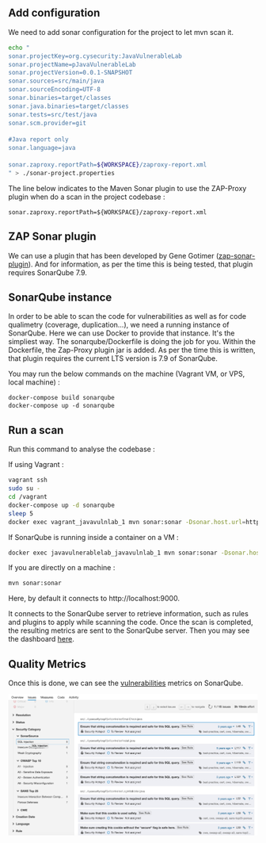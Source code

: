 
## Add configuration

We need to add sonar configuration for the project to let mvn scan it.

```sh
echo "
sonar.projectKey=org.cysecurity:JavaVulnerableLab
sonar.projectName=pJavaVulnerableLab
sonar.projectVersion=0.0.1-SNAPSHOT
sonar.sources=src/main/java
sonar.sourceEncoding=UTF-8
sonar.binaries=target/classes
sonar.java.binaries=target/classes
sonar.tests=src/test/java
sonar.scm.provider=git

#Java report only
sonar.language=java

sonar.zaproxy.reportPath=${WORKSPACE}/zaproxy-report.xml
" > ./sonar-project.properties
```

The line below indicates to the Maven Sonar plugin to use the ZAP-Proxy plugin when do a scan in the project codebase : 

```
sonar.zaproxy.reportPath=${WORKSPACE}/zaproxy-report.xml
```

## ZAP Sonar plugin

We can use a plugin that has been developed by Gene Gotimer ([zap-sonar-plugin](https://github.com/Coveros/zap-sonar-plugin)). And for information, as per the time this is being tested, that plugin requires SonarQube 7.9.

## SonarQube instance

In order to be able to scan the code for vulnerabilities as well as for code qualimetry (coverage, duplication...), we need a running instance of SonarQube. 
Here we can use Docker to provide that instance. It's the simpliest way. The sonarqube/Dockerfile is doing the job for you. Within the Dockerfile, the Zap-Proxy plugin jar is added. As per the time this is written, that plugin requires the current LTS version is 7.9 of SonarQube. 

You may run the below commands on the machine (Vagrant VM, or VPS, local machine) :

```
docker-compose build sonarqube
docker-compose up -d sonarqube
```

## Run a scan

Run this command to analyse the codebase :

If using Vagrant :

```sh
vagrant ssh
sudo su -
cd /vagrant
docker-compose up -d sonarqube
sleep 5
docker exec vagrant_javavulnlab_1 mvn sonar:sonar -Dsonar.host.url=http://192.168.10.10:9000
```

If SonarQube is running inside a container on a VM :

```sh
docker exec javavulnerablelab_javavulnlab_1 mvn sonar:sonar -Dsonar.host.url=http://HOSTNAME_OR_IP_ADDRESS:9000
```

If you are directly on a machine :

```sh
mvn sonar:sonar
```

Here, by default it connects to http://localhost:9000.

It connects to the SonarQube server to retrieve information, such as rules and plugins to apply while scanning the code. 
Once the scan is completed, the resulting metrics are sent to the SonarQube server. Then you may see the dashboard [here](http://localhost:9000).

## Quality Metrics

Once this is done, we can see the [vulnerabilities](http://127.0.0.1:9000/project/issues?id=org.cysecurity%3AJavaVulnerableLab&resolved=false&sonarsourceSecurity=sql-injection&types=SECURITY_HOTSPOT) metrics on SonarQube.

![Alt Text](assets/Java-SonarQube-OWASP-Vulnerabilities.png)